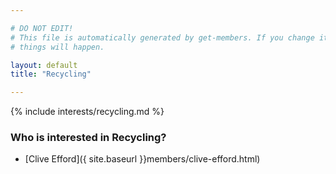 ```yaml
---

# DO NOT EDIT!
# This file is automatically generated by get-members. If you change it, bad
# things will happen.

layout: default
title: "Recycling"

---
```


{% include interests/recycling.md %}

### Who is interested in Recycling?


* [Clive Efford]({ site.baseurl }}members/clive-efford.html)
